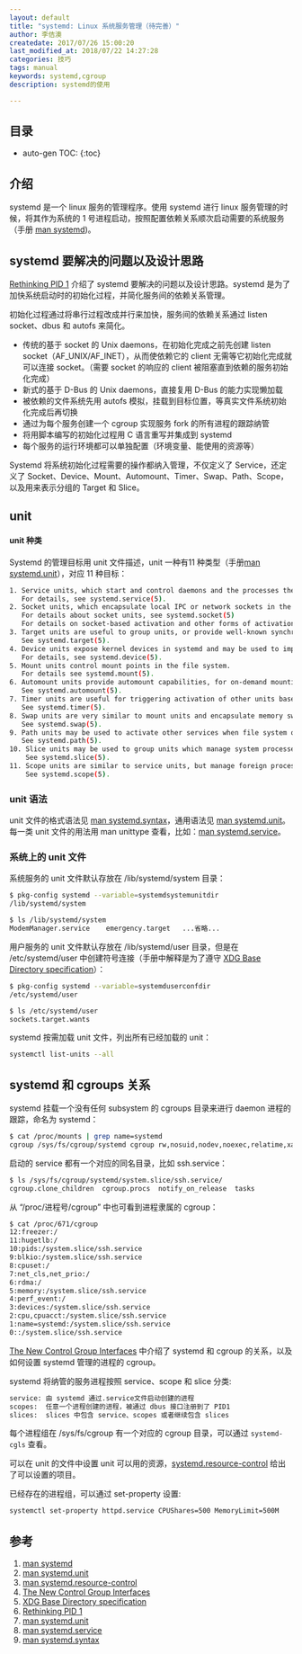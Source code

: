 ```yaml
---
layout: default
title: "systemd: Linux 系统服务管理（待完善）"
author: 李佶澳
createdate: 2017/07/26 15:00:20
last_modified_at: 2018/07/22 14:27:28
categories: 技巧
tags: manual
keywords: systemd,cgroup
description: systemd的使用

---
```


## 目录
* auto-gen TOC:
{:toc}

## 介绍

systemd 是一个 linux 服务的管理程序。使用 systemd 进行 linux 服务管理的时候，将其作为系统的 1 号进程启动，按照配置依赖关系顺次启动需要的系统服务（手册 [man systemd][1])。

## systemd 要解决的问题以及设计思路

[Rethinking PID 1][6] 介绍了 systemd 要解决的问题以及设计思路。systemd 是为了加快系统启动时的初始化过程，并简化服务间的依赖关系管理。

初始化过程通过将串行过程改成并行来加快，服务间的依赖关系通过 listen socket、dbus 和 autofs 来简化。

* 传统的基于 socket 的 Unix daemons，在初始化完成之前先创建 listen socket（AF_UNIX/AF_INET），从而使依赖它的 client 无需等它初始化完成就可以连接 socket。（需要 socket 的响应的 client 被阻塞直到依赖的服务初始化完成）
* 新式的基于 D-Bus 的 Unix daemons，直接复用 D-Bus 的能力实现懒加载
* 被依赖的文件系统先用 autofs 模拟，挂载到目标位置，等真实文件系统初始化完成后再切换
* 通过为每个服务创建一个 cgroup 实现服务 fork 的所有进程的跟踪纳管
* 将用脚本编写的初始化过程用 C 语言重写并集成到 systemd
* 每个服务的运行环境都可以单独配置（环境变量、能使用的资源等）

Systemd 将系统初始化过程需要的操作都纳入管理，不仅定义了 Service，还定义了 Socket、Device、Mount、Automount、Timer、Swap、Path、Scope，以及用来表示分组的 Target 和 Slice。

## unit

#### unit 种类

Systemd 的管理目标用 unit 文件描述，unit 一种有11 种类型（手册[man systemd.unit][2]），对应 11 种目标：

```sh
1. Service units, which start and control daemons and the processes they consist of.
   For details, see systemd.service(5).
2. Socket units, which encapsulate local IPC or network sockets in the system, useful for socket-based activation. 
   For details about socket units, see systemd.socket(5)
   For details on socket-based activation and other forms of activation, see daemon(7).
3. Target units are useful to group units, or provide well-known synchronization points during boot-up.
   See systemd.target(5).
4. Device units expose kernel devices in systemd and may be used to implement device-based activation.
   For details, see systemd.device(5).
5. Mount units control mount points in the file system.
   For details see systemd.mount(5).
6. Automount units provide automount capabilities, for on-demand mounting of file systems as well as parallelized boot-up. 
   See systemd.automount(5).
7. Timer units are useful for triggering activation of other units based on timers. 
   See systemd.timer(5).
8. Swap units are very similar to mount units and encapsulate memory swap partitions or files of the operating system. 
   See systemd.swap(5).
9. Path units may be used to activate other services when file system objects change or are modified. 
   See systemd.path(5).
10. Slice units may be used to group units which manage system processes (such as service and scope units) in a hierarchical tree for resource management purposes. 
    See systemd.slice(5).
11. Scope units are similar to service units, but manage foreign processes instead of starting them as well. 
    See systemd.scope(5).
```

### unit 语法

unit 文件的格式语法见 [man systemd.syntax][9]，通用语法见 [man systemd.unit][7]。每一类 unit 文件的用法用 man unittype 查看，比如：[man systemd.service][8]。

### 系统上的 unit 文件

系统服务的 unit 文件默认存放在 /lib/systemd/system 目录：

```sh
$ pkg-config systemd --variable=systemdsystemunitdir
/lib/systemd/system

$ ls /lib/systemd/system
ModemManager.service    emergency.target   ...省略...
```

用户服务的 unit 文件默认存放在 /lib/systemd/user 目录，但是在 /etc/systemd/user 中创建符号连接（手册中解释是为了遵守 [XDG Base Directory specification][5]）：

```sh
$ pkg-config systemd --variable=systemduserconfdir
/etc/systemd/user

$ ls /etc/systemd/user
sockets.target.wants
```

systemd 按需加载 unit 文件，列出所有已经加载的 unit：

```sh
systemctl list-units --all
```

## systemd 和 cgroups 关系

systemd 挂载一个没有任何 subsystem 的 cgroups 目录来进行 daemon 进程的跟踪，命名为 systemd：

```sh
$ cat /proc/mounts | grep name=systemd
cgroup /sys/fs/cgroup/systemd cgroup rw,nosuid,nodev,noexec,relatime,xattr,name=systemd 0 0
```

启动的 service 都有一个对应的同名目录，比如 ssh.service：

```sh
$ ls /sys/fs/cgroup/systemd/system.slice/ssh.service/
cgroup.clone_children  cgroup.procs  notify_on_release  tasks
```

从 “/proc/进程号/cgroup” 中也可看到进程隶属的 cgroup：

```sh
$ cat /proc/671/cgroup
12:freezer:/
11:hugetlb:/
10:pids:/system.slice/ssh.service
9:blkio:/system.slice/ssh.service
8:cpuset:/
7:net_cls,net_prio:/
6:rdma:/
5:memory:/system.slice/ssh.service
4:perf_event:/
3:devices:/system.slice/ssh.service
2:cpu,cpuacct:/system.slice/ssh.service
1:name=systemd:/system.slice/ssh.service
0::/system.slice/ssh.service
```

[The New Control Group Interfaces][4] 中介绍了 systemd 和 cgroup 的关系，以及如何设置 systemd 管理的进程的 cgroup。

systemd 将纳管的服务进程按照 service、scope 和 slice 分类:

```sh
service: 由 systemd 通过.service文件启动创建的进程
scopes:  任意一个进程创建的进程，被通过 dbus 接口注册到了 PID1
slices:  slices 中包含 service、scopes 或者继续包含 slices
```

每个进程组在 /sys/fs/cgroup 有一个对应的 cgroup 目录，可以通过 `systemd-cgls` 查看。

可以在 unit 的文件中设置 unit 可以用的资源，[systemd.resource-control][3] 给出了可以设置的项目。

已经存在的进程组，可以通过 set-property 设置:

```sh
systemctl set-property httpd.service CPUShares=500 MemoryLimit=500M
```

## 参考

1. [man systemd][1]
2. [man systemd.unit][2]
3. [man systemd.resource-control][3]
4. [The New Control Group Interfaces][4]
5. [XDG Base Directory specification][5]
6. [Rethinking PID 1][6]
7. [man systemd.unit][7]
8. [man systemd.service][8]
9. [man systemd.syntax][9]

[1]: https://man7.org/linux/man-pages/man1/init.1.html "man systemd"
[2]: https://man7.org/linux/man-pages/man5/systemd.unit.5.html "man systemd.unit" 
[3]: https://man7.org/linux/man-pages/man5/systemd.resource-control.5.html "man systemd.resource-control"
[4]: https://www.freedesktop.org/wiki/Software/systemd/ControlGroupInterface/  "The New Control Group Interfaces"
[5]: http://standards.freedesktop.org/basedir-spec/basedir-spec-latest.html "XDG Base Directory specification"
[6]: http://0pointer.de/blog/projects/systemd.html  "Rethinking PID 1"
[7]: https://man7.org/linux/man-pages/man5/systemd.unit.5.html  "man systemd.unit"
[8]: https://man7.org/linux/man-pages/man5/systemd.service.5.html "man systemd.service"
[9]: https://man7.org/linux/man-pages/man7/systemd.syntax.7.html "man systemd.syntax"
